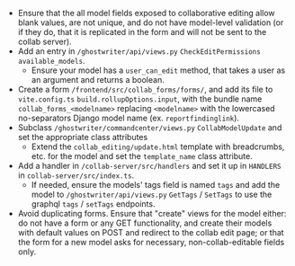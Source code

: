 -   Ensure that the all model fields exposed to collaborative editing allow blank values, are not unique, and do not have model-level validation (or if they do, that it is replicated in the form and will not be sent to the collab server).
-   Add an entry in `/ghostwriter/api/views.py` `CheckEditPermissions` `available_models`.
    -   Ensure your model has a `user_can_edit` method, that takes a user as an argument and returns a boolean.
-   Create a form `/frontend/src/collab_forms/forms/`, and add its file to `vite.config.ts` `build.rollupOptions.input`, with the bundle name `collab_forms_<modelname>` replacing `<modelname>` with the lowercased no-separators Django model name (ex. `reportfindinglink`).
-   Subclass `/ghostwriter/commandcenter/views.py` `CollabModelUpdate` and set the appropriate class attributes
    -   Extend the `collab_editing/update.html` template with breadcrumbs, etc. for the model and set the `template_name` class attribute.
-   Add a handler in `/collab-server/src/handlers` and set it up in `HANDLERS` in `collab-server/src/index.ts`.
    -   If needed, ensure the models' tags field is named `tags` and add the model to `/ghostwriter/api/views.py` `GetTags` / `SetTags` to use the graphql `tags` / `setTags` endpoints.
-   Avoid duplicating forms. Ensure that "create" views for the model either: do not have a form or any GET functionality, and create their models with default values on POST and redirect to the collab edit page; or that the form for a new model asks for necessary, non-collab-editable fields only.
